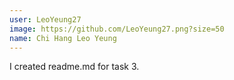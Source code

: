 ```yaml
---
user: LeoYeung27
image: https://github.com/LeoYeung27.png?size=50
name: Chi Hang Leo Yeung
---
```

I created readme.md for task 3.
